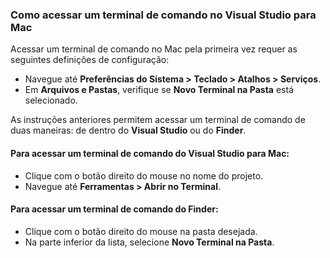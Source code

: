 ### <a name="accessing-a-command-terminal-on-visual-studios-for-mac"></a>Como acessar um terminal de comando no Visual Studio para Mac

Acessar um terminal de comando no Mac pela primeira vez requer as seguintes definições de configuração:

* Navegue até **Preferências do Sistema > Teclado > Atalhos > Serviços**.
* Em **Arquivos e Pastas**, verifique se **Novo Terminal na Pasta** está selecionado.

As instruções anteriores permitem acessar um terminal de comando de duas maneiras: de dentro do **Visual Studio** ou do **Finder**. 

#### <a name="to-access-a-command-terminal-from-visual-studio-for-mac"></a>Para acessar um terminal de comando do Visual Studio para Mac:

* Clique com o botão direito do mouse no nome do projeto.
* Navegue até **Ferramentas > Abrir no Terminal**.

#### <a name="to-access-a-command-terminal-from-finder"></a>Para acessar um terminal de comando do Finder:

* Clique com o botão direito do mouse na pasta desejada.
* Na parte inferior da lista, selecione **Novo Terminal na Pasta**.

